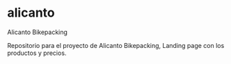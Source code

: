 # alicanto
Alicanto Bikepacking

Repositorio para el proyecto de Alicanto Bikepacking, Landing page con los productos y precios.
